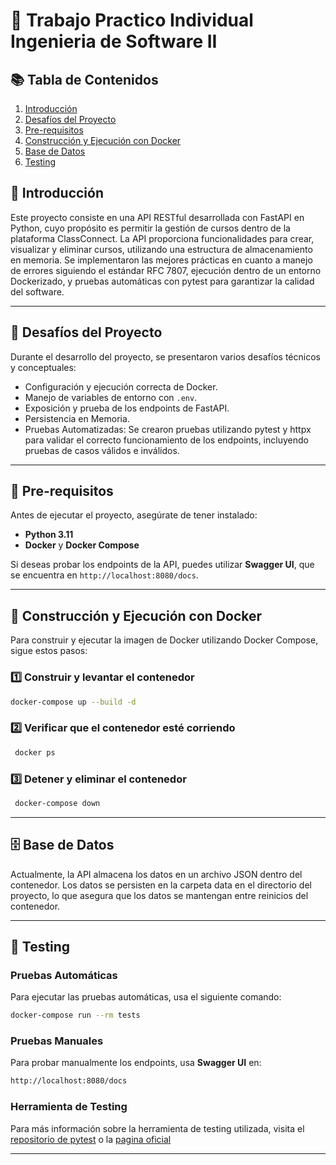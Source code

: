 # 📌 Trabajo Practico Individual Ingenieria de Software II

## 📚 Tabla de Contenidos

1. [Introducción](#📖-introducción)
2. [Desafíos del Proyecto](#🚀-desafíos-del-proyecto)
3. [Pre-requisitos](#🔧-pre-requisitos)
4. [Construcción y Ejecución con Docker](#🐳-construcción-y-ejecución-con-docker)
5. [Base de Datos](#🗄️-base-de-datos)
6. [Testing](#🧪-testing)

## 📖 Introducción

Este proyecto consiste en una API RESTful desarrollada con FastAPI en Python, cuyo propósito es permitir la gestión de cursos dentro de la plataforma ClassConnect. La API proporciona funcionalidades para crear, visualizar y eliminar cursos, utilizando una estructura de almacenamiento en memoria. Se implementaron las mejores prácticas en cuanto a manejo de errores siguiendo el estándar RFC 7807, ejecución dentro de un entorno Dockerizado, y pruebas automáticas con pytest para garantizar la calidad del software.

---

## 🚀 Desafíos del Proyecto

Durante el desarrollo del proyecto, se presentaron varios desafíos técnicos y conceptuales:

- Configuración y ejecución correcta de Docker.
- Manejo de variables de entorno con `.env`.
- Exposición y prueba de los endpoints de FastAPI.
- Persistencia en Memoria.
- Pruebas Automatizadas: Se crearon pruebas utilizando pytest y httpx para validar el correcto funcionamiento de los endpoints, incluyendo pruebas de casos válidos e inválidos.

---

## 🔧 Pre-requisitos

Antes de ejecutar el proyecto, asegúrate de tener instalado:

- **Python 3.11**
- **Docker** y **Docker Compose**

Si deseas probar los endpoints de la API, puedes utilizar **Swagger UI**, que se encuentra en `http://localhost:8080/docs`.

---

## 🐳 Construcción y Ejecución con Docker

Para construir y ejecutar la imagen de Docker utilizando Docker Compose, sigue estos pasos:

### 1️⃣ Construir y levantar el contenedor
```sh
docker-compose up --build -d
```

### 2️⃣ Verificar que el contenedor esté corriendo
```sh
 docker ps
```

### 3️⃣ Detener y eliminar el contenedor
```sh
 docker-compose down
```

---

## 🗄️ Base de Datos

Actualmente, la API almacena los datos en un archivo JSON dentro del contenedor. Los datos se persisten en la carpeta data en el directorio del proyecto, lo que asegura que los datos se mantengan entre reinicios del contenedor.

---

## 🧪 Testing

### Pruebas Automáticas

Para ejecutar las pruebas automáticas, usa el siguiente comando:
```sh
docker-compose run --rm tests
```

### Pruebas Manuales

Para probar manualmente los endpoints, usa **Swagger UI** en:
```sh
http://localhost:8080/docs
```

### Herramienta de Testing

Para más información sobre la herramienta de testing utilizada, visita el [repositorio de pytest](https://github.com/pytest-dev/pytest) o la [pagina oficial](https://docs.pytest.org/en/stable/)

---

